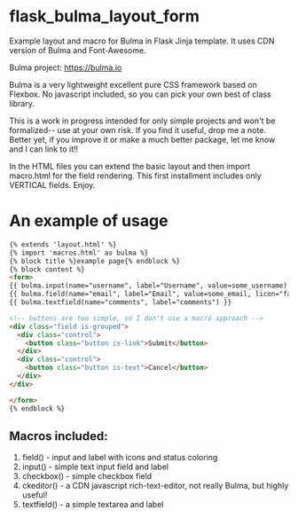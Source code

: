 # flask_bulma_layout_form
Example layout and macro for Bulma in Flask Jinja template.  It uses CDN version of Bulma and Font-Awesome.

Bulma project: https://bulma.io

Bulma is a very lightweight excellent pure CSS framework based on Flexbox.  No javascript included, so you can pick your
own best of class library.

This is a work in progress intended for only simple projects and won't be formalized-- use at your own risk.
If you find it useful, drop me a note.
Better yet, if you improve it or make a much better package, let me know and I can link to it!!

In the HTML files you can extend the basic layout and then import macro.html for the field rendering.
This first installment includes only VERTICAL fields.  Enjoy.

# An example of usage

```html
{% extends 'layout.html' %}
{% import 'macros.html' as bulma %}
{% block title %}example page{% endblock %}
{% block content %}
<form>
{{ bulma.input(name="username", label="Username", value=some_username) }}
{{ bulma.field(name="email", label="Email", value=some_email, licon="fa-envelope") }}
{{ bulma.textfield(name="comments", label="comments") }}

<!-- buttons are too simple, so I don't use a macro approach -->
<div class="field is-grouped">
  <div class="control">
    <button class="button is-link">Submit</button>
  </div>
  <div class="control">
    <button class="button is-text">Cancel</button>
  </div>
</div>

</form>
{% endblock %}
```

## Macros included:

1. field() - input and label with icons and status coloring
2. input() - simple text input field and label
3. checkbox() - simple checkbox field
4. ckeditor() - a CDN javascript rich-text-editor, not really Bulma, but highly useful!
5. textfield() - a simple textarea and label

